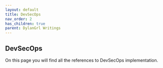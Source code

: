 ```yaml
---
layout: default
title: DevSecOps 
nav_order: 2
has_children: true
parent: DylanGrl Writings
---
```


## DevSecOps 

On this page you will find all the references to DevSecOps implementation.


